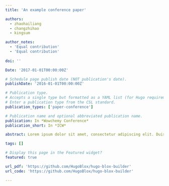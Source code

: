```yaml
---
title: 'An example conference paper'

authors:
  - zhaohailiang
  - changzhihao
  - kingsum

author_notes:
  - 'Equal contribution'
  - 'Equal contribution'
  
doi: ''

Date: '2017-01-01T00:00:00Z'

# Schedule page publish date (NOT publication's date).
publishDate: '2016-01-01T00:00:00Z'

# Publication type.
# Accepts a single type but formatted as a YAML list (for Hugo requirements).
# Enter a publication type from the CSL standard.
publication_types: ['paper-conference']

# Publication name and optional abbreviated publication name.
publication: In *Wowchemy Conference*
publication_short: In *ICW*

abstract: Lorem ipsum dolor sit amet, consectetur adipiscing elit. Duis posuere tellus ac convallis placerat. Proin tincidunt magna sed ex sollicitudin condimentum. Sed ac faucibus dolor, scelerisque sollicitudin nisi. Cras purus urna, suscipit quis sapien eu, pulvinar tempor diam. Quisque risus orci, mollis id ante sit amet, gravida egestas nisl. Sed ac tempus magna. Proin in dui enim. Donec condimentum, sem id dapibus fringilla, tellus enim condimentum arcu, nec volutpat est felis vel metus. Vestibulum sit amet erat at nulla eleifend gravida.

tags: []

# Display this page in the Featured widget?
featured: true

url_pdf: 'https://github.com/HugoBlox/hugo-blox-builder'
url_code: 'https://github.com/HugoBlox/hugo-blox-builder'

---
```

